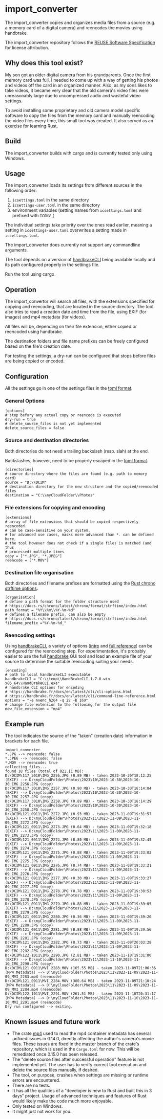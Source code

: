 <!---
SPDX-FileCopyrightText: 2023 Maik Fox <maik.fox@gmail.com>

SPDX-License-Identifier: EUPL-1.2
-->

# import_converter

The import_converter copies and organizes media files from a source (e.g. a memory card of a digital camera) and reencodes the movies using handbrake.

The import_converter repository follows the [REUSE Software Specification](https://reuse.software/spec/) for license attribution.

## Why does this tool exist?

My son got an older digital camera from his grandparents. Once the first memory card was full, I needed to come up with a way of getting his photos and videos off the card in an organized manner. Also, as my sons likes to take videos, it became very clear that the old camera's video files were unreasonably large due to uncompressed audio and wasteful video settings.

To avoid installing some proprietary and old camera model specific software to copy the files from the memory card and manually reencoding the video files every time, this small tool was created. It also served as an exercise for learning Rust.

## Build

The import_converter builds with cargo and is currently tested only using Windows.

## Usage

The import_converter loads its settings from different sources in the following order:
1. `icsettings.toml` in the same directory
1. `icsettings-user.toml` in the same directory
1. environment variables (setting names from `icsettings.toml` and prefixed with `ICONV_`)

The individual settings take priority over the ones read earlier, meaning a setting in `icsettings-user.toml` overwrites a setting made in `icsettings.toml`.

The import_converter does currently not support any commandline arguments.

The tool depends on a version of [handbrakeCLI](https://handbrake.fr/downloads2.php) being available locally and its path configured properly in the settings file.

Run the tool using cargo.

## Operation

The import_convertor will search all files, with the extensions specified for copying and reencoding, that are located in the source directory. The tool also tries to read a creation date and time from the file, using EXIF (for images) and mp4 metadata (for videos).

All files will be, depending on their file extension, either copied or reencoded using handbrake.

The destination folders and file name prefixes can be freely configured based on the file's creation date.

For testing the settings, a dry-run can be configured that stops before files are being copied or encoded.

## Configuration

All the settings go in one of the settings files in the [toml format](https://toml.io/en/v1.0.0).

### General Options

    [options]
    # stop befory any actual copy or reencode is executed
    dry-run = true
    # delete_source_files is not yet implemented
    delete_source_files = false

### Source and destination directories

Both directories do not need a trailing backslash (resp. slah) at the end.

Backslashes, however, need to be properly escaped in the [toml format](https://toml.io/en/v1.0.0).

    [directories]
    # source directory where the files are found (e.g. path to memory card)
    source = "D:\\DCIM"
    # destination directory for the new structure and the copied/reencoded files
    destination = "C:\\myCloudFolder\\Photos"

### File extensions for copying and encoding

    [extensions]
    # array of file extensions that should be copied respectively reencoded.
    # can be case-sensitive on your system.
    # for advanced use cases, masks more advanced than *. can be defined here,
    # the tool however does not check if a single files is matched (and thus
    # processed) multiple times
    copy = ["*.JPG", "*.JPEG"]
    reencode = ["*.MOV"]

### Destination file organisation

Both directories and filename prefixes are formatted using the [Rust chrono strftime options](https://docs.rs/chrono/latest/chrono/format/strftime/index.html).

    [organisation]
    # define a path format for the folder structure used
    # https://docs.rs/chrono/latest/chrono/format/strftime/index.html
    path_format = "%Y\\%m\\%Y-%m-%d"
    # defines a filename prefix, can also be empty
    # https://docs.rs/chrono/latest/chrono/format/strftime/index.html
    filename_prefix ="%Y-%m-%d_"

### Reencoding settings

Using [handbrakeCLI](https://handbrake.fr/downloads2.php), a variety of options ([intro](https://handbrake.fr/docs/en/latest/cli/cli-options.html) and [full reference](https://handbrake.fr/docs/en/latest/cli/command-line-reference.html)) can be configured for the reencoding step. For experimentation, it's probably easier to use the full [handbrake](https://handbrake.fr/) GUI tool and load an example file of your source to determine the suitable reencoding suiting your needs.

    [encoding]
    # path to local handbrakeCLI executable
    handbrakeCLI = "C:\\temp\\HandBrakeCLI-1.7.0-win-x86_64\\HandBrakeCLI.exe"
    # handbrake CLI options for encoding
    # https://handbrake.fr/docs/en/latest/cli/cli-options.html
    # https://handbrake.fr/docs/en/latest/cli/command-line-reference.html
    options = "-e nvenc_h264 -q 22 -B 160"
    # change file extension to the following for the output file
    new_file_extension = "mp4"

## Example run

The tool indicates the source of the "taken" (creation date) information in brackets for each file.

    import_converter
    *.JPG --> reencode: false
    *.JPEG --> reencode: false
    *.MOV --> reencode: true
    collecting files...
    found 18 files (total of 821.11 MB):
    D:\DCIM\117_3010\IMG_2256.JPG (0.89 MB) - taken 2023-10-30T18:12:25 (EXIF) --> D:\myCloudFolder\Photos\2023\10\2023-10-30\2023-10-30_IMG_2256.JPG (copy)
    D:\DCIM\117_3010\IMG_2257.JPG (0.90 MB) - taken 2023-10-30T18:14:04 (EXIF) --> D:\myCloudFolder\Photos\2023\10\2023-10-30\2023-10-30_IMG_2257.JPG (copy)
    D:\DCIM\117_3010\IMG_2258.JPG (0.89 MB) - taken 2023-10-30T18:14:29 (EXIF) --> D:\myCloudFolder\Photos\2023\10\2023-10-30\2023-10-30_IMG_2258.JPG (copy)
    D:\DCIM\121_0911\IMG_2272.JPG (0.93 MB) - taken 2023-11-09T19:31:57 (EXIF) --> D:\myCloudFolder\Photos\2023\11\2023-11-09\2023-11-09_IMG_2272.JPG (copy)
    D:\DCIM\121_0911\IMG_2273.JPG (0.64 MB) - taken 2023-11-09T19:32:18 (EXIF) --> D:\myCloudFolder\Photos\2023\11\2023-11-09\2023-11-09_IMG_2273.JPG (copy)
    D:\DCIM\121_0911\IMG_2274.JPG (0.80 MB) - taken 2023-11-09T19:32:45 (EXIF) --> D:\myCloudFolder\Photos\2023\11\2023-11-09\2023-11-09_IMG_2274.JPG (copy)
    D:\DCIM\121_0911\IMG_2275.JPG (0.88 MB) - taken 2023-11-09T19:33:02 (EXIF) --> D:\myCloudFolder\Photos\2023\11\2023-11-09\2023-11-09_IMG_2275.JPG (copy)
    D:\DCIM\121_0911\IMG_2276.JPG (0.74 MB) - taken 2023-11-09T19:33:21 (EXIF) --> D:\myCloudFolder\Photos\2023\11\2023-11-09\2023-11-09_IMG_2276.JPG (copy)
    D:\DCIM\121_0911\IMG_2277.JPG (0.30 MB) - taken 2023-11-09T19:33:27 (EXIF) --> D:\myCloudFolder\Photos\2023\11\2023-11-09\2023-11-09_IMG_2277.JPG (copy)
    D:\DCIM\121_0911\IMG_2278.JPG (0.78 MB) - taken 2023-11-09T19:38:53 (EXIF) --> D:\myCloudFolder\Photos\2023\11\2023-11-09\2023-11-09_IMG_2278.JPG (copy)
    D:\DCIM\121_0911\IMG_2279.JPG (0.88 MB) - taken 2023-11-09T19:39:05 (EXIF) --> D:\myCloudFolder\Photos\2023\11\2023-11-09\2023-11-09_IMG_2279.JPG (copy)
    D:\DCIM\121_0911\IMG_2280.JPG (0.36 MB) - taken 2023-11-09T19:39:20 (EXIF) --> D:\myCloudFolder\Photos\2023\11\2023-11-09\2023-11-09_IMG_2280.JPG (copy)
    D:\DCIM\121_0911\IMG_2281.JPG (0.88 MB) - taken 2023-11-09T19:39:56 (EXIF) --> D:\myCloudFolder\Photos\2023\11\2023-11-09\2023-11-09_IMG_2281.JPG (copy)
    D:\DCIM\121_0911\IMG_2282.JPG (0.73 MB) - taken 2023-11-09T20:03:28 (EXIF) --> D:\myCloudFolder\Photos\2023\11\2023-11-09\2023-11-09_IMG_2282.JPG (copy)
    D:\DCIM\122_1011\IMG_2290.JPG (2.81 MB) - taken 2023-11-10T19:31:00 (EXIF) --> D:\myCloudFolder\Photos\2023\11\2023-11-10\2023-11-10_IMG_2290.JPG (copy)
    D:\DCIM\121_0911\MVI_2283.MOV (165.55 MB) - taken 2023-11-09T21:06:36 (MP4 Metadata) --> D:\myCloudFolder\Photos\2023\11\2023-11-09\2023-11-09_MVI_2283.mp4 (reencode)
    D:\DCIM\121_0911\MVI_2284.MOV (380.64 MB) - taken 2023-11-09T21:10:24 (MP4 Metadata) --> D:\myCloudFolder\Photos\2023\11\2023-11-09\2023-11-09_MVI_2284.mp4 (reencode)
    D:\DCIM\122_1011\MVI_2291.MOV (261.51 MB) - taken 2023-11-10T20:31:17 (MP4 Metadata) --> D:\myCloudFolder\Photos\2023\11\2023-11-10\2023-11-10_MVI_2291.mp4 (reencode)
    Dry run configured --> exiting.

## Known issues and future work

 * The crate [mp4](https://crates.io/crates/mp4) used to read the mp4 container metadata has several unfixed issues in 0.14.0, directly affecting the author's camera's movie files. These issues are fixed in the master branch of the crate's repository, which is used in the `Cargo.toml` for now. This will be remediated once 0.15.0 has been released.
 * The "delete source files after successful operation" feature is not implemented yet. The user has to verify correct tool execution and delete the source files manually, if desired.
 * The tool, on purpose, crashes when settings are missing or runtime errors are encountered.
 * There are no tests.
 * It has all the qualities of a "developer is new to Rust and built this in 3 days" project. Usage of advanced techniques and features of Rust would likely make the code much more enjoyable.
 * Only tested on Windows.
 * It might just not work for you.
